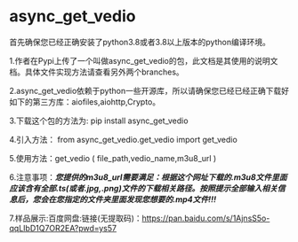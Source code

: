 # async_get_vedio

首先确保您已经正确安装了python3.8或者3.8以上版本的python编译环境。

1.作者在Pypi上传了一个叫做async_get_vedio的包，此文档是其使用的说明文档。具体文件实现方法请查看另外两个branches。

2.async_get_vedio依赖于python一些开源库，所以请确保您已经已经正确下载好如下的第三方库：aiofiles,aiohttp,Crypto。

3.下载这个包的方法为: pip install async_get_vedio

4.引入方法：  from async_get_vedio.get_vedio import get_vedio

5.使用方法：get_vedio ( file_path,vedio_name,m3u8_url )

6.注意事项：***您提供的m3u8_url需要满足：根据这个网址下载的.m3u8文件里面应该含有全部.ts(或者.jpg,.png)文件的下载相关路径。按照提示全部输入相关信息后，您会在您指定的文件夹里面发现您想要的.mp4文件!!!***

7.样品展示:百度网盘:链接(无提取码)：https://pan.baidu.com/s/1AjnsS5o-qqLIbD1Q7OR2EA?pwd=ys57 

